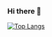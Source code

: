 ### Hi there 👋

[![Top Langs](https://github-readme-stats.vercel.app/api/top-langs/?username=4-en&count-private=true)](https://github.com/4-en/)

<!--
**4-en/4-en** is a ✨ _special_ ✨ repository because its `README.md` (this file) appears on your GitHub profile.

Here are some ideas to get you started:

- 🔭 I’m currently working on ...
- 🌱 I’m currently learning ...
- 👯 I’m looking to collaborate on ...
- 🤔 I’m looking for help with ...
- 💬 Ask me about ...
- 📫 How to reach me: ...
- 😄 Pronouns: ...
- ⚡ Fun fact: ...
-->
